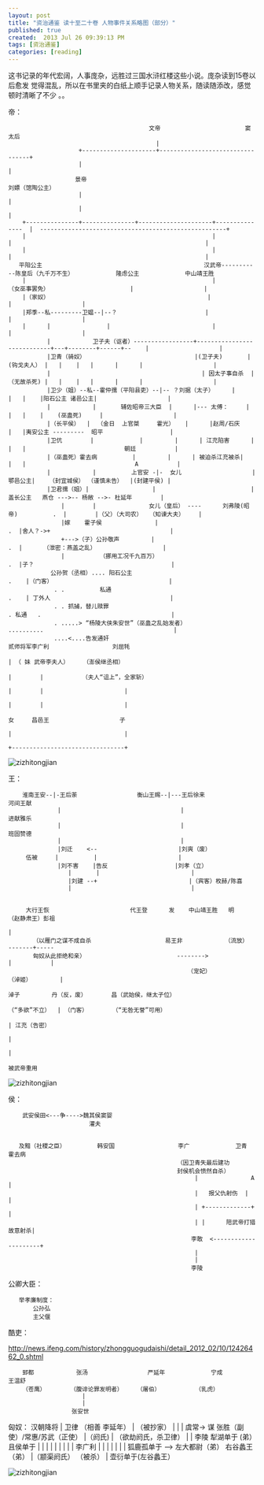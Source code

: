 ```yaml
---
layout: post
title: "资治通鉴 读十至二十卷 人物事件关系略图（部分）"
published: true
created:  2013 Jul 26 09:39:13 PM
tags: [资治通鉴]
categories: [reading]
---
```


这书记录的年代宏阔，人事庞杂，远胜过三国水浒红楼这些小说。庞杂读到15卷以后愈发
觉得混乱，所以在书里夹的白纸上顺手记录人物关系，随读随添改，感觉顿时清晰了不少
。。

帝：

                                            文帝                        窦太后
                                              |
                        +---------------------+---------------------------------+
                        |                                                       |
                       景帝                                                   刘嫖（馆陶公主）
                        |                                                       |
                        |                                                       |
        +---------------+---------------+---------------------+---------------  |  -----------------------------------------------------+
        |                                                     |                 |                                                       |    
        |                                                     |                 |                                                       |    
       平阳公主                                              汉武帝-----------陈皇后（九千万不生）            隆虑公主             中山靖王胜 
        |                                                     |               （女巫事罢免）                       |                    |    
        |（家奴）                                             |                                                    |                    |    
        |郑季--私---------卫媪--|--？                         |                                                    |                    |
        |      |                |                             |                                                    |                    |
               |            卫子夫（讴者）-----------------+----------------------------+---+--------+------+--    |                    |
               |卫青（骑奴）                               |(卫子夫)       |(钩戈夫人） |   |    |   |      |      |                    |
               |                                           | 因太子事自杀  |（无故杀死) |   |    |   |      |      |                    |
               |卫少（姐）--私--霍仲孺（平阳县吏）--|-- ？刘据（太子）     |            |   |    |阳石公主 诸邑公主|                    |
               |            |       辅佐昭帝三大臣  |      |--- 太傅：     |            |   |    |    (巫蛊死)     |                    |
               |（长平侯）  |  （金日  上官桀     霍光）   |      |赵周/石庆            |   |夷安公主 ---------  昭平                   |
               |卫伉        |             |         |      | 江充陷害      |            |   |                            朝廷           |
               |（巫蛊死）霍去病          |         |      | 被迫杀江充被杀|            |   |                               A           |
               |            |          上官安 -|-  女儿                    |        鄂邑公主|    （封宜城侯） （谨慎未告）  |(封建平侯) |
               |卫君孺（姐）|                  |                           |             盖长公主   燕仓 --->-- 杨敞 -->- 杜延年        |
                   |        |               女儿（皇后） ----      刘弗陵(昭帝)          .  |        |（父）（大司农）  （知谏大夫）    |
                   |嫁    霍子侯               |                                         .  |舍人？->+                                  |
                   +--->（子）公孙敬声         |                                         .  |      （泄密：燕盖之乱）                   |
                   |          （挪用工况千九百万）                                       .  |子？                                       |
                公孙贺（丞相）.... 阳石公主                                              .    |（门客）                                 |
                 . .          私通                                                       .    | 丁外人                                  |                                                
                 . . 抓捕，替儿赎罪                                                      . 私通   .                                     |
                 . .....> “杨陵大侠朱安世”（巫蛊之乱始发者）                             ..........                                     |
                 ....<....告发通奸                                                                   贰师将军李广利                  刘屈牦           
                                                                                                           | （ 妹 武帝李夫人）    （澎侯继丞相）      
                                                                                                           |        |           （夫人“诅上”，全家斩）    
                                                                                                           |        |                       |             
                                                                                                           |        |                       |             
                                                                                                           女     昌邑王                    子 
                                                                                                           |                                |
                                                                                                           +--------------------------------+

![zizhitongjian](/images/zizhitongjian/zizhitongjian-emp.png "zizhitongjian")
                                                                                                                  

王：                                                                                     

        淮南王安--|-王后荼                 衡山王赐--|---王后徐来                  河间王献           
                  |                                  |                               进献雅乐         
                  |                                  |                               班固赞德         
                  |                                  |
                  |刘迁    <--                       |刘爽（废）
         伍被     |          |                       |
                  |刘不害    |告反                   |刘孝（立）
                     |       |                          |
                     |刘建 --+                          |（宾客）枚赫/陈喜
                     |                                  |


         大行王恢                       代王登      发    中山靖王胜   明          （赵静肃王）彭祖
                                                                                       |
           （以雁门之谋不成自杀                     易王非            （流放）  -------+-----
           匈奴从此拒绝和亲）                          -------->                |           |
                                                       （宠妃）             （淖姬）        |  
                                                                              淖子         丹（反，废）       昌（武始侯，继太子位）
                                                                            （“多欲”不立）  | （门客）       （“无咎无誉”可用）
                                                                                            | 江充（告密） 
                                                                                                    |      
                                                                                                    |      
                                                                                                被武帝重用     

![zizhitongjian](/images/zizhitongjian/zizhitongjian-king.png "zizhitongjian")

侯：                                                                  
                                                                      
        武安侯田<---争---->魏其侯窦婴                                 
                           灌夫                                       
                                                                      

       及黯（社稷之臣）         韩安国                  李广             卫青      霍去病
                                                    （因卫青失最后建功
                                                    封侯机会愤然自杀） 
                                                         |               A          |
                                                         |   报父仇射伤  |          |
                                                         | +-------------+          |
                                                         | |      陪武帝打猎故意射杀|
                                                        李敢  <---------------------+
                                                         |
                                                         |
                                                        李陵

公卿大臣：

       举孝廉制度：
           公孙弘
           主父偃




酷吏：

<http://news.ifeng.com/history/zhongguogudaishi/detail_2012_02/10/12426462_0.shtml>

        郅都            张汤                 严延年             宁成            王温舒
        （苍鹰）       （腹诽论罪发明者）    （屠伯）          （乳虎）
                         |
                         |
                      张安世



匈奴：
                                        汉朝降将
                                           | 卫律 （相善 李延年）
                                           |            （被抄家）
                                           |
          |                                |        虞常-> 谋 张胜（副使）/常惠/苏武（正使）
          |（阏氏)                         |        （欲劫阏氏，杀卫律）
          |                                | 李陵
      犁湖单于    (弟）且侯单于            |
                           |               | 
                           |               |
                           |               |
                           |               | 李广利
                           |               |
                           |               |
                           |               |
                           |
                        狐鹿孤单于 -->  左大都尉（弟）   右谷蠡王（弟）
                           |（颛渠阏氏）   （被杀）
                           |
                        壶衍单于(左谷蠡王）



![zizhitongjian](/images/zizhitongjian/zizhitongjian-xiongnu.png "zizhitongjian")


